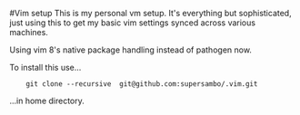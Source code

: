#Vim setup
This is my personal vm setup. It's everything but sophisticated, just using this to get my basic  vim settings synced across various machines. 

Using vim 8's native package handling instead of pathogen now.

To install this use...
```
    git clone --recursive  git@github.com:supersambo/.vim.git

```

...in home directory.
